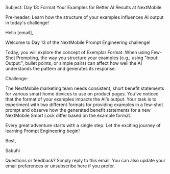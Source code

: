 Subject: Day 13: Format Your Examples for Better AI Results at NextMobile

Pre-header: Learn how the structure of your examples influences AI output in today's challenge!

Hello [email],

Welcome to Day 13 of the NextMobile Prompt Engineering challenge!

Today, you will explore the concept of Exemplar Format. When using Few-Shot Prompting, the way you structure your examples (e.g., using "Input: Output:", bullet points, or simple pairs) can affect how well the AI understands the pattern and generates its response.

Challenge:

The NextMobile marketing team needs consistent, short benefit statements for various smart home devices to use on product pages. You've noticed that the format of your examples impacts the AI's output. Your task is to experiment with two different formats for providing examples in a few-shot prompt and observe how the generated benefit statements for a new NextMobile Smart Lock differ based on the example format.

Every great adventure starts with a single step. Let the exciting journey of learning Prompt Engineering begin!

Best,

Sabuhi

Questions or feedback? Simply reply to this email. You can also update your email preferences or unsubscribe here if you prefer. 